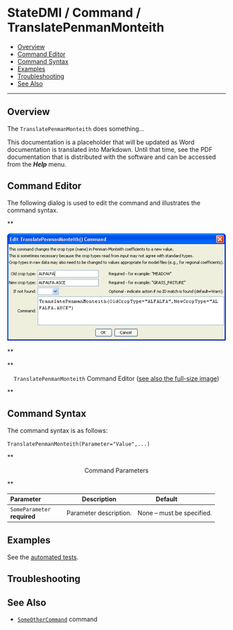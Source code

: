# StateDMI / Command / TranslatePenmanMonteith #

* [Overview](#overview)
* [Command Editor](#command-editor)
* [Command Syntax](#command-syntax)
* [Examples](#examples)
* [Troubleshooting](#troubleshooting)
* [See Also](#see-also)

-------------------------

## Overview ##

The `TranslatePenmanMonteith` does something...

This documentation is a placeholder that will be updated as Word documentation is translated into Markdown.
Until that time, see the PDF documentation that is distributed with the software and can be accessed
from the ***Help*** menu.

## Command Editor ##

The following dialog is used to edit the command and illustrates the command syntax.

**<p style="text-align: center;">
![TranslatePenmanMonteith](TranslatePenmanMonteith.png)
</p>**

**<p style="text-align: center;">
`TranslatePenmanMonteith` Command Editor (<a href="../TranslatePenmanMonteith.png">see also the full-size image</a>)
</p>**

## Command Syntax ##

The command syntax is as follows:

```text
TranslatePenmanMonteith(Parameter="Value",...)
```
**<p style="text-align: center;">
Command Parameters
</p>**

| **Parameter**&nbsp;&nbsp;&nbsp;&nbsp;&nbsp;&nbsp;&nbsp;&nbsp;&nbsp;&nbsp;&nbsp;&nbsp; | **Description** | **Default**&nbsp;&nbsp;&nbsp;&nbsp;&nbsp;&nbsp;&nbsp;&nbsp;&nbsp;&nbsp; |
| --------------|-----------------|----------------- |
|`SomeParameter`<br>**required**|Parameter description.|None – must be specified.|

## Examples ##

See the [automated tests](https://github.com/OpenCDSS/cdss-app-statedmi-test/tree/master/test/regression/commands/TranslatePenmanMonteith).

## Troubleshooting ##

## See Also ##

* [`SomeOtherCommand`](../SomeOtherCommand/SomeOtherCommand) command
